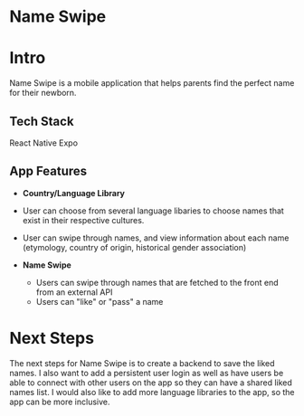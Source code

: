 # Name Swipe

# Intro

Name Swipe is a mobile application that helps parents find the perfect name for their newborn.

## Tech Stack

React Native
Expo

## App Features

 - **Country/Language Library**
  - User can choose from several language libaries to choose names that exist in their respective cultures.
  - User can swipe through names, and view information about each name (etymology, country of origin, historical gender association)

- **Name Swipe**
  - Users can swipe through names that are fetched to the front end from an external API
  - Users can "like" or "pass" a name

# Next Steps
The next steps for Name Swipe is to create a backend to save the liked names. I also want to add a persistent  user login as well as have users be able to connect with other users on the app so they can have a shared liked names list. I would also like to add more language libraries to the app, so the app can be more inclusive.
